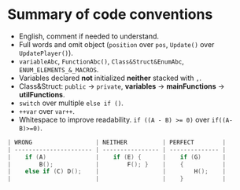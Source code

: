 # Summary of code conventions
- English, comment if needed to understand.
- Full words and omit object (`position` over `pos`, `Update()` over `UpdatePlayer()`).
- `variableAbc`, `FunctionAbc()`, `Class&Struct&EnumAbc`, `ENUM_ELEMENTS_&_MACROS`.
- Variables declared **not** initialized **neither** stacked with `,`.
- Class&Struct: `public` -> `private`, **variables** -> **mainFunctions** -> **utilFunctions**.
- `switch` over multiple `else if ()`.
- `++var` over `var++`.
- Whitespace to improve readability. `if ((A - B) >= 0)` over `if((A-B)>=0)`.

```C++
| WRONG                  | NEITHER          | PERFECT        |
| ---------------------- | ---------------- | -------------- |
|    if (A)              |    if (E) {      |    if (G)      |
|        B();            |        F(); }    |    {           |
|    else if (C) D();    |                  |        H();    |
|                        |                  |    }           |
```
